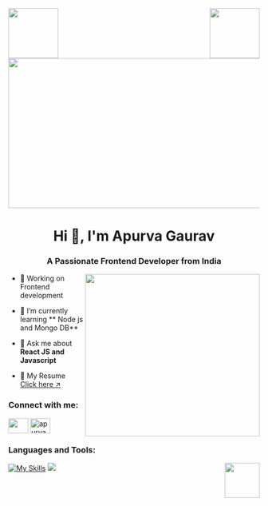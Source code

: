 <div>
  <div align="left"><img src="https://user-images.githubusercontent.com/74038190/212257454-16e3712e-945a-4ca2-b238-408ad0bf87e6.gif" height="100" width="100" align="left"></div>
    <div align="right"><img src="https://user-images.githubusercontent.com/74038190/212257467-871d32b7-e401-42e8-a166-fcfd7baa4c6b.gif" height="100" width="100" align="right"></div>
  
  <div align="center"><img src="https://user-images.githubusercontent.com/74038190/212749171-b84692a8-2b04-4e3b-93ca-ac14705da224.gif" height="300" width="600"></div>

</div>


<h1 align="center">Hi 👋, I'm Apurva Gaurav</h1>
<h3 align="center">A Passionate Frontend Developer from India</h3>

<div align="right"><img src="https://user-images.githubusercontent.com/74038190/221352989-518609ab-b4d1-459e-929f-a08cd2bd9b3c.gif" height="325" width="350" align="right">
  <p align="left"></div>
  
- 🔭 Working on Frontend development

- 🌱 I’m currently learning ** Node js and Mongo DB**

- 💬 Ask me about **React JS and Javascript**

- 📄 My Resume [Click here ↗️](https://drive.google.com/file/d/14LY6-d3VteBRfMe8Dq2IVFyWrzwumrPs/view?usp=sharing)

</p>

<h3 align="left">Connect with me:</h3>
<p align="left">
<a href="https://twitter.com/apurva_gaurav1" target="blank"><img align="center" src="https://raw.githubusercontent.com/rahuldkjain/github-profile-readme-generator/master/src/images/icons/Social/twitter.svg" height="30" width="40" /></a>
<a href="https://linkedin.com/in/apurva gaurav" target="blank"><img align="center" src="https://raw.githubusercontent.com/rahuldkjain/github-profile-readme-generator/master/src/images/icons/Social/linked-in-alt.svg" alt="apurva gaurav" height="30" width="40" /></a>
</p>

<h3 align="">Languages and Tools: </h3>

 [![My Skills](https://skillicons.dev/icons?i=html,css,js,react,tailwind,bootstrap,vscode,vite,nodejs,github,npm,redux,firbase)](https://skillicons.dev)
<img src="https://user-images.githubusercontent.com/74038190/212284087-bbe7e430-757e-4901-90bf-4cd2ce3e1852.gif" align="right" height="70" width="70">
<img src="https://user-images.githubusercontent.com/74038190/212284100-561aa473-3905-4a80-b561-0d28506553ee.gif"> 
